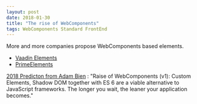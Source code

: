 ```yaml
---
layout: post
date: 2018-01-30
title: "The rise of WebComponents"
tags: WebComponents Standard FrontEnd
---
```


More and more companies propose WebComponents based elements.

- [Vaadin Elements](https://vaadin.com/elements)
- [PrimeElements](https://www.primefaces.org/primeui/#primeelements)

[2018 Predicton from Adam Bien](http://adambien.blog/roller/abien/entry/2018_predictions) : "Raise of WebComponents (v1): Custom Elements, Shadow DOM together with ES 6 are a viable alternative to JavaScript frameworks. The longer you wait, the leaner your application becomes."
